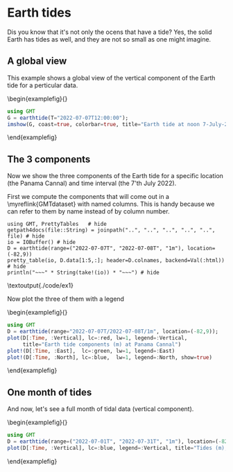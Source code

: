 # Earth tides

Dis you know that it's not only the ocens that have a tide? Yes, the solid
Earth has tides as well, and they are not so small as one might imagine.

## A global view

This example shows a global view of the vertical component of the Earth tide
for a perticular data.

\begin{examplefig}{}
```julia
using GMT
G = earthtide(T="2022-07-07T12:00:00");
imshow(G, coast=true, colorbar=true, title="Earth tide at noon 7-July-2022")
```
\end{examplefig}

##  The 3 components

Now we show the three components of the Earth tide for a specific location (the Panama Cannal)
and time interval (the 7'th July 2022).

First we compute the components that will come out in a \myreflink{GMTdataset} with
named columns. This is handy because we can refer to them by name instead of by column number.

```julia:./code/ex1
using GMT, PrettyTables   # hide
getpath4docs(file::String) = joinpath("..", "..", "..", "..", "..", file) # hide
io = IOBuffer() # hide
D = earthtide(range=("2022-07-07T", "2022-07-08T", "1m"), location=(-82,9))
pretty_table(io, D.data[1:5,:]; header=D.colnames, backend=Val(:html))	# hide
println("~~~" * String(take!(io)) * "~~~") # hide
```
\textoutput{./code/ex1}

Now plot the three of them with a legend

\begin{examplefig}{}
```julia
using GMT
D = earthtide(range="2022-07-07T/2022-07-08T/1m", location=(-82,9));	# hide
plot(D[:Time, :Vertical], lc=:red, lw=1, legend=:Vertical,
     title="Earth tide components (m) at Panama Cannal")
plot!(D[:Time, :East],  lc=:green, lw=1, legend=:East)
plot!(D[:Time, :North], lc=:blue,  lw=1, legend=:North, show=true)
```
\end{examplefig}

## One month of tides

And now, let's see a full month of tidal data (vertical component).

\begin{examplefig}{}
```julia
using GMT
D = earthtide(range=("2022-07-01T", "2022-07-31T", "1m"), location=(-82,9));
plot(D[:Time, :Vertical], lc=:blue, legend=:Vertical, title="Tides (m), one month", show=true)
```
\end{examplefig}

